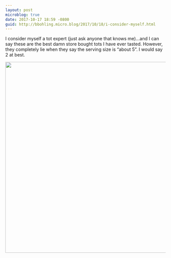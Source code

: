 ```yaml
---
layout: post
microblog: true
date: 2017-10-17 18:59 -0800
guid: http://bbohling.micro.blog/2017/10/18/i-consider-myself.html
---
```

I consider myself a tot expert (just ask anyone that knows me)...and I can say these are the best damn store bought tots I have ever tasted. However, they completely lie when they say the serving size is “about 5”. I would say 2 at best. 

<img src="http://micro.brandonbohling.com/uploads/2017/4a160ac2d7.jpg" width="599" height="600" />
